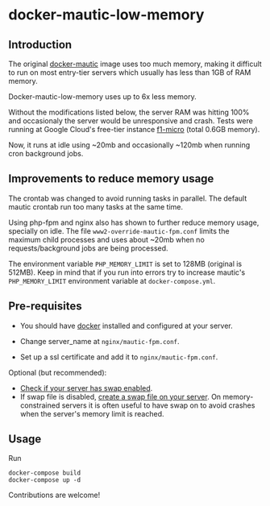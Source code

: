 # docker-mautic-low-memory

## Introduction
The original [docker-mautic](https://github.com/mautic/docker-mautic) image uses too much memory, making it difficult to run on most entry-tier servers which usually has less than 1GB of RAM memory.

Docker-mautic-low-memory uses up to 6x less memory. 

Without the modifications listed below, the server RAM was hitting 100% and occasionaly the server would be unresponsive and crash. Tests were running at Google Cloud's free-tier instance [f1-micro](https://cloud.google.com/compute/docs/machine-types) (total 0.6GB memory). 

Now, it runs at idle using ~20mb and occasionally ~120mb when running cron background jobs.

## Improvements to reduce memory usage

The crontab was changed to avoid running tasks in parallel. The default mautic crontab run too many tasks at the same time.

Using php-fpm and nginx also has shown to further reduce memory usage, specially on idle. The file `www2-override-mautic-fpm.conf` limits the maximum child processes and uses about ~20mb when no requests/background jobs are being processed.

The environment variable `PHP_MEMORY_LIMIT` is set to 128MB (original is 512MB). Keep in mind that if you run into errors try to increase mautic's  `PHP_MEMORY_LIMIT` environment variable at `docker-compose.yml`.

## Pre-requisites

- You should have [docker](https://docs.docker.com/get-docker/) installed and configured at your server.

- Change server_name at `nginx/mautic-fpm.conf`.

- Set up a ssl certificate and add it to `nginx/mautic-fpm.conf`.

Optional (but recommended): 
- [Check if your server has swap enabled](https://superuser.com/questions/706748/how-to-check-the-swap-is-on-or-off). 
- If swap file is disabled, [create a swap file on your server](https://linuxize.com/post/create-a-linux-swap-file/). On memory-constrained servers it is often useful to have swap on to avoid crashes when the server's memory limit is reached.

## Usage

Run 
```
docker-compose build
docker-compose up -d
```

Contributions are welcome!